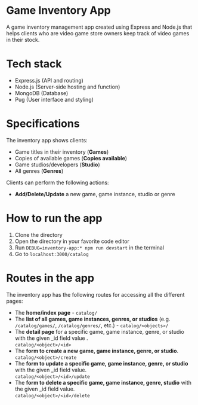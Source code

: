 # Game Inventory App

A game inventory management app created using Express and Node.js that helps clients who are video game store owners keep track of video games in their stock. 

# Tech stack
 - Express.js (API and routing)
 - Node.js (Server-side hosting and function)
 - MongoDB (Database)
 - Pug (User interface and styling)

# Specifications
The inventory app shows clients:

- Game titles in their inventory (**Games**)
- Copies of available games (**Copies available**)
- Game studios/developers (**Studio**)
- All genres (**Genres**)

Clients can perform the following actions:

- **Add/Delete/Update** a new game, game instance, studio or genre

# How to run the app

1. Clone the directory
2. Open the directory in your favorite code editor
3. Run ```DEBUG=inventory-app:* npm run devstart``` in the terminal
4. Go to `localhost:3000/catalog`

# Routes in the app

The inventory app has the following routes for accessing all the different pages:

- The **home/index page** - `catalog/`
- The **list of all games, game instances, genres, or studios** (e.g. `/catalog/games/`, `/catalog/genres/`, etc.) -
`catalog/<objects>/` 
- The **detail page** for a specific game, game instance, genre, or studio with the given _id field value .<br> 
`catalog/<object>/<id>` 
- The **form to create a new game, game instance, genre, or studio**.<br>
`catalog/<object>/create` 
- The **form to update a specific game, game instance, genre, or studio** with the given _id field value. <br>
`catalog/<object>/<id>/update` 
- The **form to delete a specific game, game instance, genre, studio** with the given _id field value. <br>
`catalog/<object>/<id>/delete`
